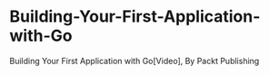 # Building-Your-First-Application-with-Go
Building Your First Application with Go[Video], By Packt Publishing
